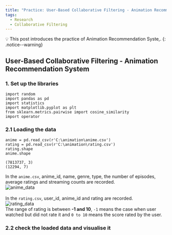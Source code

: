 ```yaml
---
title: "Practice: User-Based Collaborative Filtering - Animation Recommendation System"
tags:
  - Research
  - Collaborative Filtering
---
```

💡 This post introduces the practice of Animation Recommendation Syste,.
{: .notice--warning}
## User-Based Collaborative Filtering - Animation Recommendation System
### 1. Set up the libraries
```
import random
import pandas as pd
import statistics
import matplotlib.pyplot as plt
from sklearn.metrics.pairwise import cosine_similarity
import operator
```
### 2.1 Loading the data
```
anime = pd.read_csv(r'C:\animation\anime.csv')
rating = pd.read_csv(r'C:\animation\rating.csv')
rating.shape
anime.shape

(7813737, 3)
(12294, 7)
```
In the `anime.csv`, anime_id, name, genre, type, the number of episodes, average ratings and streaming counts are recorded.
<br>
![anime_data](https://user-images.githubusercontent.com/40441643/220117037-bece7310-2caf-476e-afb9-8452d3ce88a2.PNG)
<br>
<br>
In the `rating.csv`, user_id, anime_id and rating are recorded.
<br>
![rating_data](https://user-images.githubusercontent.com/40441643/220117633-8eb5918f-4cf9-4a98-b61d-50af06b99d50.PNG)
<br>
The range of rating is between **-1 and 10**, `-1` means the case when user watched but did not rate it and `0 to 10` means the score rated by the user.

### 2.2 check the loaded data and visualise it
